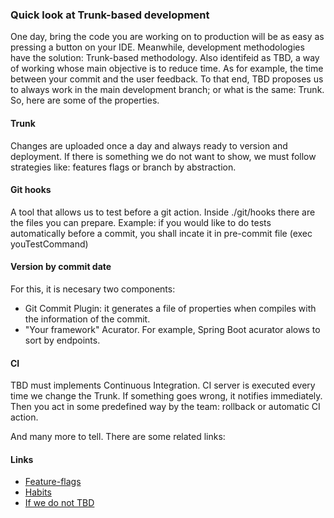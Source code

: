 ### Quick look at Trunk-based development

One day, bring the code you are working on to production will be as easy as pressing a button on your IDE. Meanwhile, development methodologies have the solution:
Trunk-based methodology. Also identifeid as TBD, a way of working whose main objective is to reduce time. As for example,
the time between your commit and the user feedback. To that end, TBD proposes  us to always work in the main development branch; or what is the same: Trunk.
So, here are some of the properties.

#### Trunk
Changes are uploaded once a day and always ready to version and deployment. If there is something we do not want to show, we must follow strategies like: features flags or branch by abstraction.

#### Git hooks
A tool that allows us to test before a git action. Inside ./git/hooks there are the files you can prepare. Example: if you would like to do tests automatically before a commit, you shall incate it in pre-commit file (exec youTestCommand)

#### Version by commit date
For this, it is necesary two components:
- Git Commit Plugin: it generates a file of properties when compiles with the information of the commit.
- "Your framework" Acurator. For example, Spring Boot acurator alows to sort by endpoints.

#### CI
TBD must implements Continuous Integration. CI server is executed every time we change the Trunk. If something goes wrong, it notifies immediately. Then 
you act in some predefined way by the team: rollback or automatic CI action.


And many more to tell. There are some related links:

#### Links
- [Feature-flags](https://thysniu.medium.com/coding-with-feature-flags-how-to-guide-and-best-practices-3f9637f51265)
- [Habits](https://trunkbaseddevelopment.com/observed-habits/)
- [If we do not TBD](https://trunkbaseddevelopment.com/youre-doing-it-wrong/)